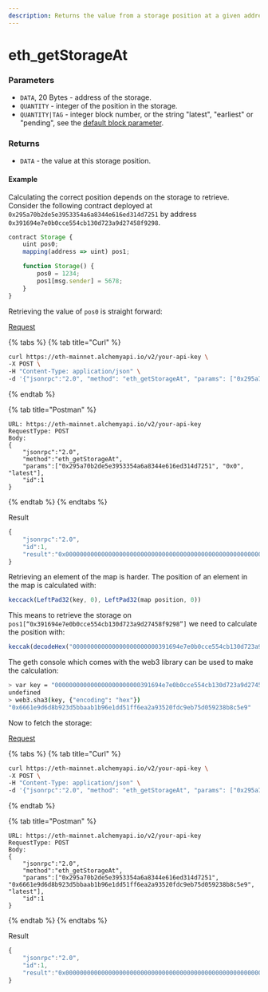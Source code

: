 ```yaml
---
description: Returns the value from a storage position at a given address, or in other words, returns the state of the contract's storage, which may not be exposed via the contract's methods. 
---
```

# eth\_getStorageAt

### Parameters

* `DATA`, 20 Bytes - address of the storage.
* `QUANTITY` - integer of the position in the storage.
* `QUANTITY|TAG` - integer block number, or the string "latest", "earliest" or "pending", see the [default block parameter](https://eth.wiki/json-rpc/API#the-default-block-parameter).

### Returns

* `DATA` - the value at this storage position.

#### Example

Calculating the correct position depends on the storage to retrieve. Consider the following contract deployed at `0x295a70b2de5e3953354a6a8344e616ed314d7251` by address `0x391694e7e0b0cce554cb130d723a9d27458f9298`. 

```javascript
contract Storage {
    uint pos0;
    mapping(address => uint) pos1;

    function Storage() {
        pos0 = 1234;
        pos1[msg.sender] = 5678;
    }
}
```

Retrieving the value of `pos0` is straight forward: 

[Request](https://composer.alchemyapi.io/?composer_state=%7B%22network%22%3A0%2C%22methodName%22%3A%22eth_getStorageAt%22%2C%22paramValues%22%3A%5B%220x295a70b2de5e3953354a6a8344e616ed314d7251%22%2C%220x0%22%2C%22latest%22%5D%7D)

{% tabs %}
{% tab title="Curl" %}
```bash
curl https://eth-mainnet.alchemyapi.io/v2/your-api-key \
-X POST \
-H "Content-Type: application/json" \
-d '{"jsonrpc":"2.0", "method": "eth_getStorageAt", "params": ["0x295a70b2de5e3953354a6a8344e616ed314d7251", "0x0", "latest"], "id": 1}'
```
{% endtab %}

{% tab title="Postman" %}
```http
URL: https://eth-mainnet.alchemyapi.io/v2/your-api-key
RequestType: POST
Body: 
{
    "jsonrpc":"2.0",
    "method":"eth_getStorageAt",
    "params":["0x295a70b2de5e3953354a6a8344e616ed314d7251", "0x0", "latest"],
    "id":1
}
```
{% endtab %}
{% endtabs %}

Result

```javascript
{
    "jsonrpc":"2.0",
    "id":1,
    "result":"0x00000000000000000000000000000000000000000000000000000000000004d2"
}
```

Retrieving an element of the map is harder. The position of an element in the map is calculated with:

```javascript
keccack(LeftPad32(key, 0), LeftPad32(map position, 0))
```

This means to retrieve the storage on `pos1[“0x391694e7e0b0cce554cb130d723a9d27458f9298”]` we need to calculate the position with:

```javascript
keccak(decodeHex("000000000000000000000000391694e7e0b0cce554cb130d723a9d27458f9298" + "0000000000000000000000000000000000000000000000000000000000000001"))
```

The geth console which comes with the web3 library can be used to make the calculation:

```bash
> var key = "000000000000000000000000391694e7e0b0cce554cb130d723a9d27458f9298" + "0000000000000000000000000000000000000000000000000000000000000001"
undefined
> web3.sha3(key, {"encoding": "hex"})
"0x6661e9d6d8b923d5bbaab1b96e1dd51ff6ea2a93520fdc9eb75d059238b8c5e9"
```

Now to fetch the storage:

[Request](https://composer.alchemyapi.io/?composer_state=%7B%22network%22%3A0%2C%22methodName%22%3A%22eth_getStorageAt%22%2C%22paramValues%22%3A%5B%220x295a70b2de5e3953354a6a8344e616ed314d7251%22%2C%220x6661e9d6d8b923d5bbaab1b96e1dd51ff6ea2a93520fdc9eb75d059238b8c5e9%22%2C%22latest%22%5D%7D)

{% tabs %}
{% tab title="Curl" %}
```bash
curl https://eth-mainnet.alchemyapi.io/v2/your-api-key \
-X POST \
-H "Content-Type: application/json" \
-d '{"jsonrpc":"2.0", "method": "eth_getStorageAt", "params": ["0x295a70b2de5e3953354a6a8344e616ed314d7251", "0x6661e9d6d8b923d5bbaab1b96e1dd51ff6ea2a93520fdc9eb75d059238b8c5e9", "latest"], "id": 1}'
```
{% endtab %}

{% tab title="Postman" %}
```http
URL: https://eth-mainnet.alchemyapi.io/v2/your-api-key
RequestType: POST
Body: 
{
    "jsonrpc":"2.0",
    "method":"eth_getStorageAt",
    "params":["0x295a70b2de5e3953354a6a8344e616ed314d7251", "0x6661e9d6d8b923d5bbaab1b96e1dd51ff6ea2a93520fdc9eb75d059238b8c5e9", "latest"],
    "id":1
}
```
{% endtab %}
{% endtabs %}

Result

```javascript
{
    "jsonrpc":"2.0",
    "id":1,
    "result":"0x000000000000000000000000000000000000000000000000000000000000162e"
}
```
